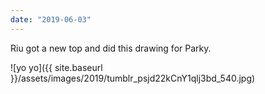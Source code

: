 ```yaml
---
date: "2019-06-03"
---
```


Riu got a new top and did this drawing for Parky.

![yo yo]({{ site.baseurl }}/assets/images/2019/tumblr_psjd22kCnY1qlj3bd_540.jpg)

